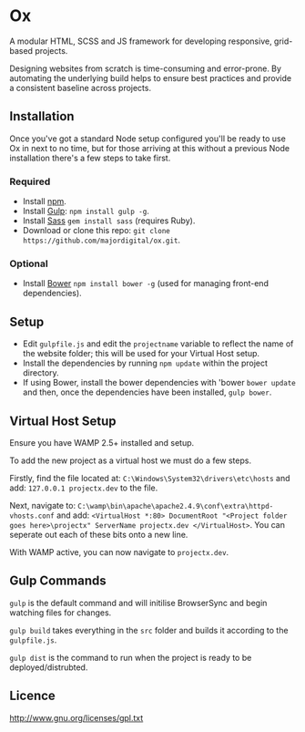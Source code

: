Ox
===========

A modular HTML, SCSS and JS framework for developing responsive, grid-based projects.

Designing websites from scratch is time-consuming and error-prone. By automating the underlying build helps to ensure best practices and provide a consistent baseline across projects.

## Installation

Once you've got a standard Node setup configured you'll be ready to use Ox in next to no time, but for those arriving at this without a previous Node installation there's a few steps to take first.

### Required

* Install [npm](http://blog.npmjs.org/post/85484771375/how-to-install-npm).
* Install [Gulp](http://gulpjs.com/): `npm install gulp -g`.
* Install [Sass](http://sass-lang.com/) `gem install sass` (requires Ruby).
* Download or clone this repo: `git clone https://github.com/majordigital/ox.git`.

### Optional

* Install [Bower]((http://bower.io/)) `npm install bower -g` (used for managing front-end dependencies).

## Setup

* Edit `gulpfile.js` and edit the `projectname` variable to reflect the name of the website folder; this will be used for your Virtual Host setup.
* Install the dependencies by running `npm update` within the project directory.
* If using Bower, install the bower dependencies with 'bower `bower update` and then, once the dependencies have been installed, `gulp bower`.

## Virtual Host Setup

Ensure you have WAMP 2.5+ installed and setup.

To add the new project as a virtual host we must do a few steps.

Firstly, find the file located at: ```C:\Windows\System32\drivers\etc\hosts``` and add: ```127.0.0.1 projectx.dev``` to the file.

Next, navigate to: ```C:\wamp\bin\apache\apache2.4.9\conf\extra\httpd-vhosts.conf``` and add: ```<VirtualHost *:80> DocumentRoot "<Project folder goes here>\projectx" ServerName projectx.dev </VirtualHost>```. You can seperate out each of these bits onto a new line.

With WAMP active, you can now navigate to ```projectx.dev```.

## Gulp Commands

```gulp``` is the default command and will initilise BrowserSync and begin watching files for changes.

```gulp build``` takes everything in the ```src``` folder and builds it according to the ```gulpfile.js```.

```gulp dist``` is the command to run when the project is ready to be deployed/distrubted.

## Licence

http://www.gnu.org/licenses/gpl.txt
